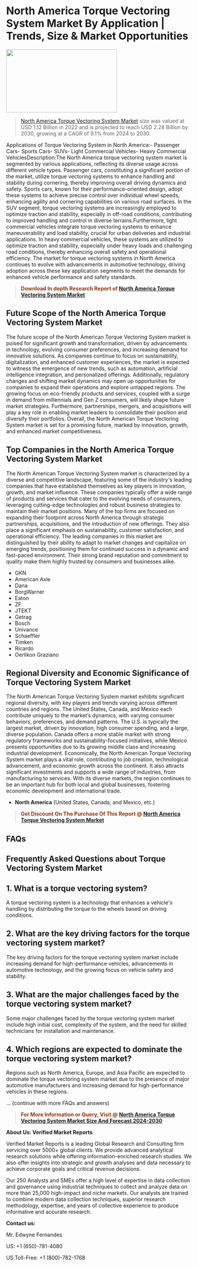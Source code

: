 <p><h1>North America Torque Vectoring System Market By Application | Trends, Size & Market Opportunities</h1><p><img class="aligncenter size-medium wp-image-105565" src="https://ffe5etoiles.com/wp-content/uploads/2025/01/MST7-300x171.png" alt="" width="300" height="171" /></p><blockquote><p><a href="https://www.verifiedmarketreports.com/download-sample/?rid=578828&utm_source=Github-NA&utm_medium=358" target="_blank">North America Torque Vectoring System Market</a> size was valued at USD 1.12 Billion in 2022 and is projected to reach USD 2.28 Billion by 2030, growing at a CAGR of 9.1% from 2024 to 2030.</p></blockquote>Applications of Torque Vectoring System in North America:- Passenger Cars- Sports Cars- SUVs- Light Commercial Vehicles- Heavy Commercial VehiclesDescription:The North America torque vectoring system market is segmented by various applications, reflecting its diverse usage across different vehicle types. Passenger cars, constituting a significant portion of the market, utilize torque vectoring systems to enhance handling and stability during cornering, thereby improving overall driving dynamics and safety. Sports cars, known for their performance-oriented design, adopt these systems to achieve precise control over individual wheel speeds, enhancing agility and cornering capabilities on various road surfaces. In the SUV segment, torque vectoring systems are increasingly employed to optimize traction and stability, especially in off-road conditions, contributing to improved handling and control in diverse terrains.Furthermore, light commercial vehicles integrate torque vectoring systems to enhance maneuverability and load stability, crucial for urban deliveries and industrial applications. In heavy commercial vehicles, these systems are utilized to optimize traction and stability, especially under heavy loads and challenging road conditions, thereby enhancing overall safety and operational efficiency. The market for torque vectoring systems in North America continues to evolve with advancements in automotive technology, driving adoption across these key application segments to meet the demands for enhanced vehicle performance and safety standards.</p><blockquote><p><span style="color: #993300;"><strong>Download In depth Research Report of <a href="https://www.verifiedmarketreports.com/download-sample/?rid=578828&utm_source=Github-NA&utm_medium=358">North America Torque Vectoring System Market</a></strong></span></p></blockquote><h2>Future Scope of the North America Torque Vectoring System Market</h2><p>The future scope of the North American Torque Vectoring System market is poised for significant growth and transformation, driven by advancements in technology, evolving consumer preferences, and increasing demand for innovative solutions. As companies continue to focus on sustainability, digitalization, and enhanced customer experiences, the market is expected to witness the emergence of new trends, such as automation, artificial intelligence integration, and personalized offerings. Additionally, regulatory changes and shifting market dynamics may open up opportunities for companies to expand their operations and explore untapped regions. The growing focus on eco-friendly products and services, coupled with a surge in demand from millennials and Gen Z consumers, will likely shape future market strategies. Furthermore, partnerships, mergers, and acquisitions will play a key role in enabling market leaders to consolidate their position and diversify their portfolios. Overall, the North American Torque Vectoring System market is set for a promising future, marked by innovation, growth, and enhanced market competitiveness.</p><h2>Top Companies in the North America Torque Vectoring System Market</h2><p>The North American Torque Vectoring System market is characterized by a diverse and competitive landscape, featuring some of the industry's leading companies that have established themselves as key players in innovation, growth, and market influence. These companies typically offer a wide range of products and services that cater to the evolving needs of consumers, leveraging cutting-edge technologies and robust business strategies to maintain their market positions. Many of the top firms are focused on expanding their footprint across North America through strategic partnerships, acquisitions, and the introduction of new offerings. They also place a significant emphasis on sustainability, customer satisfaction, and operational efficiency. The leading companies in this market are distinguished by their ability to adapt to market changes and capitalize on emerging trends, positioning them for continued success in a dynamic and fast-paced environment. Their strong brand reputation and commitment to quality make them highly trusted by consumers and businesses alike.</p><p><ul><li>GKN </li><li> American Axle </li><li> Dana </li><li> BorgWarner </li><li> Eaton </li><li> ZF </li><li> JTEKT </li><li> Getrag </li><li> Bosch </li><li> Univance </li><li> Schaeffler </li><li> Timken </li><li> Ricardo </li><li> Oerlikon Graziano</li></ul></p><h2>Regional Diversity and Economic Significance of Torque Vectoring System Market</h2><p>The North American Torque Vectoring System market exhibits significant regional diversity, with key players and trends varying across different countries and regions. The United States, Canada, and Mexico each contribute uniquely to the market’s dynamics, with varying consumer behaviors, preferences, and demand patterns. The U.S. is typically the largest market, driven by innovation, high consumer spending, and a large, diverse population. Canada offers a more stable market with strong regulatory frameworks and sustainability-focused initiatives, while Mexico presents opportunities due to its growing middle class and increasing industrial development. Economically, the North American Torque Vectoring System market plays a vital role, contributing to job creation, technological advancement, and economic growth across the continent. It also attracts significant investments and supports a wide range of industries, from manufacturing to services. With its diverse markets, the region continues to be an important hub for both local and global businesses, fostering economic development and international trade.</p><ul> <li><strong>North America</strong> (United States, Canada, and Mexico, etc.)</li></ul><blockquote><p><span style="color: #993300;"><strong>Get Discount On The Purchase Of This Report @ <a href="https://www.verifiedmarketreports.com/ask-for-discount/?rid=578828&utm_source=Github-NA&utm_medium=358">North America Torque Vectoring System Market</a></strong></span></p></blockquote><h2>FAQs</h2><p><h2>Frequently Asked Questions about Torque Vectoring System Market</h1><h2>1. What is a torque vectoring system?</div><div></h2><p>A torque vectoring system is a technology that enhances a vehicle's handling by distributing the torque to the wheels based on driving conditions.</p><h2>2. What are the key driving factors for the torque vectoring system market?</div><div></h2><p>The key driving factors for the torque vectoring system market include increasing demand for high-performance vehicles, advancements in automotive technology, and the growing focus on vehicle safety and stability.</p><h2>3. What are the major challenges faced by the torque vectoring system market?</div><div></h2><p>Some major challenges faced by the torque vectoring system market include high initial cost, complexity of the system, and the need for skilled technicians for installation and maintenance.</p><h2>4. Which regions are expected to dominate the torque vectoring system market?</div><div></h2><p>Regions such as North America, Europe, and Asia Pacific are expected to dominate the torque vectoring system market due to the presence of major automotive manufacturers and increasing demand for high-performance vehicles in these regions.</p>... (continue with more FAQs and answers)</body></html></p><blockquote><p><span style="color: #993300;"><strong>For More Information or Query, Visit @ <a href="https://www.verifiedmarketreports.com/product/torque-vectoring-system-market/">North America Torque Vectoring System Market Size And Forecast 2024-2030</a></strong></span></p></blockquote><p><strong>About Us: Verified Market Reports</strong></p><p>Verified Market Reports is a leading Global Research and Consulting firm servicing over 5000+ global clients. We provide advanced analytical research solutions while offering information-enriched research studies. We also offer insights into strategic and growth analyses and data necessary to achieve corporate goals and critical revenue decisions.</p><p>Our 250 Analysts and SMEs offer a high level of expertise in data collection and governance using industrial techniques to collect and analyze data on more than 25,000 high-impact and niche markets. Our analysts are trained to combine modern data collection techniques, superior research methodology, expertise, and years of collective experience to produce informative and accurate research.</p><p><strong>Contact us:</strong></p><p>Mr. Edwyne Fernandes</p><p>US: +1 (650)-781-4080</p><p>US Toll-Free: +1 (800)-782-1768</p>
